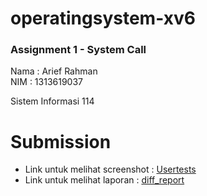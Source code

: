# operatingsystem-xv6
### Assignment 1 - System Call

Nama  : Arief Rahman <br>
NIM   : 1313619037

Sistem Informasi 114

# Submission

- Link untuk melihat screenshot : <a href="Usertests">Usertests</a> </br>
- Link untuk melihat laporan    : <a href="diff_report.pdf">diff_report</a>
